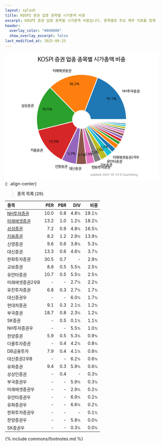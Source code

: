 ```yaml
---
layout: splash
title: KOSPI 증권 업종 종목별 시가총액 비중
excerpt: KOSPI 증권 업종 종목별 시가총액 비중입니다. 종목별로 주요 재무 지표를 함께 표시합니다.
header:
  overlay_color: "#800000"
  show_overlay_excerpt: false
last_modified_at: 2025-09-25
---
```



![KOSPI 증권 업종 종목별 시가총액 비중](/stats/sector/images/kospi_업종_증권_종목.png){: .align-center}


> **종목 목록 (29)**<a id="list"></a>

| **종목** | **PER** | **PBR** | **DIV** | **비중** |
| :------- | ------: | ------: | ------: | -------: |
| [NH투자증권](/005940/) | 10.0 | 0.8 | 4.8<small>%</small> | 19.1<small>%</small> |
| [미래에셋증권](/006800/) | 13.2 | 1.0 | 1.2<small>%</small> | 18.2<small>%</small> |
| [삼성증권](/016360/) | 7.2 | 0.9 | 4.8<small>%</small> | 16.5<small>%</small> |
| [키움증권](/039490/) | 8.2 | 1.2 | 2.9<small>%</small> | 13.9<small>%</small> |
| 신영증권 | 9.6 | 0.6 | 3.8<small>%</small> | 5.3<small>%</small> |
| 대신증권 | 13.3 | 0.6 | 4.6<small>%</small> | 3.7<small>%</small> |
| 한화투자증권 | 30.5 | 0.7 | - | 2.9<small>%</small> |
| 교보증권 | 8.8 | 0.5 | 5.5<small>%</small> | 2.5<small>%</small> |
| 유안타증권 | 10.7 | 0.5 | 5.5<small>%</small> | 2.5<small>%</small> |
| 미래에셋증권2우B | - | - | 2.7<small>%</small> | 2.2<small>%</small> |
| 유진투자증권 | 6.8 | 0.3 | 2.7<small>%</small> | 1.7<small>%</small> |
| 대신증권우 | - | - | 6.0<small>%</small> | 1.7<small>%</small> |
| 현대차증권 | 9.1 | 0.3 | 2.1<small>%</small> | 1.2<small>%</small> |
| 부국증권 | 18.7 | 0.8 | 2.3<small>%</small> | 1.2<small>%</small> |
| SK증권 | - | 0.5 | 0.1<small>%</small> | 1.1<small>%</small> |
| NH투자증권우 | - | - | 5.5<small>%</small> | 1.0<small>%</small> |
| 한양증권 | 5.9 | 0.5 | 5.3<small>%</small> | 0.9<small>%</small> |
| 다올투자증권 | - | 0.4 | 4.2<small>%</small> | 0.8<small>%</small> |
| DB금융투자 | 7.9 | 0.4 | 4.1<small>%</small> | 0.8<small>%</small> |
| 대신증권2우B | - | - | 6.2<small>%</small> | 0.6<small>%</small> |
| 유화증권 | 9.4 | 0.3 | 5.9<small>%</small> | 0.6<small>%</small> |
| 상상인증권 | - | 0.4 | - | 0.3<small>%</small> |
| 부국증권우 | - | - | 5.9<small>%</small> | 0.3<small>%</small> |
| 미래에셋증권우 | - | - | 2.9<small>%</small> | 0.2<small>%</small> |
| 유안타증권우 | - | - | 6.9<small>%</small> | 0.2<small>%</small> |
| 유화증권우 | - | - | 6.6<small>%</small> | 0.2<small>%</small> |
| 한화투자증권우 | - | - | - | 0.1<small>%</small> |
| 한양증권우 | - | - | 5.8<small>%</small> | 0.0<small>%</small> |
| SK증권우 | - | - | 0.3<small>%</small> | 0.0<small>%</small> |

{% include commons/footnotes.md %}